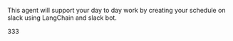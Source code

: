 This agent will support your day to day work by creating your schedule on slack using LangChain and slack bot.

333
